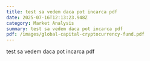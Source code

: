 ```yaml
---
title: test sa vedem daca pot incarca pdf
date: 2025-07-16T12:13:23.948Z
category: Market Analysis
summary: test sa vedem daca pot incarca pdf
pdf: /images/global-capital-cryptocurrency-fund.pdf
---
```

test sa vedem daca pot incarca pdf